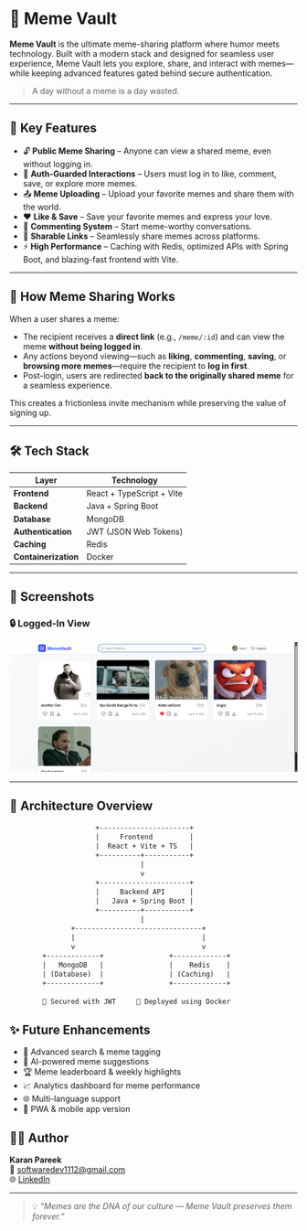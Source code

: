# 🤣 Meme Vault

**Meme Vault** is the ultimate meme-sharing platform where humor meets technology. Built with a modern stack and designed for seamless user experience, Meme Vault lets you explore, share, and interact with memes—while keeping advanced features gated behind secure authentication.

> A day without a meme is a day wasted.

---

## 🌟 Key Features

- 🔓 **Public Meme Sharing** – Anyone can view a shared meme, even without logging in.
- 🔐 **Auth-Guarded Interactions** – Users must log in to like, comment, save, or explore more memes.
- 📤 **Meme Uploading** – Upload your favorite memes and share them with the world.
- ❤️ **Like & Save** – Save your favorite memes and express your love.
- 💬 **Commenting System** – Start meme-worthy conversations.
- 📎 **Sharable Links** – Seamlessly share memes across platforms.
- ⚡ **High Performance** – Caching with Redis, optimized APIs with Spring Boot, and blazing-fast frontend with Vite.

---

## 🔗 How Meme Sharing Works

When a user shares a meme:

- The recipient receives a **direct link** (e.g., `/meme/:id`) and can view the meme **without being logged in**.
- Any actions beyond viewing—such as **liking**, **commenting**, **saving**, or **browsing more memes**—require the recipient to **log in first**.
- Post-login, users are redirected **back to the originally shared meme** for a seamless experience.

This creates a frictionless invite mechanism while preserving the value of signing up.

---

## 🛠️ Tech Stack

| Layer            | Technology                     |
|------------------|--------------------------------|
| **Frontend**     | React + TypeScript + Vite      |
| **Backend**      | Java + Spring Boot             |
| **Database**     | MongoDB                        |
| **Authentication** | JWT (JSON Web Tokens)       |
| **Caching**      | Redis                          |
| **Containerization** | Docker                    |

---

## 📸 Screenshots

### 🔒 Logged-In View
![Logged In View](image.png)

---

## 🧩 Architecture Overview

```plaintext
                     +----------------------+
                     |     Frontend         |
                     |  React + Vite + TS   |
                     +----------+-----------+
                                |
                                v
                     +----------------------+
                     |     Backend API      |
                     |   Java + Spring Boot |
                     +----------+-----------+
                                |
               +-------------------------------+
               |                               |
               v                               v
        +-------------+                +-------------+
        |   MongoDB   |                |    Redis    |
        | (Database)  |                | (Caching)   |
        +-------------+                +-------------+

        🔐 Secured with JWT     🐳 Deployed using Docker

```

## ✨ Future Enhancements

- 🔎 Advanced search & meme tagging  
- 🧠 AI-powered meme suggestions  
- 🏆 Meme leaderboard & weekly highlights  
- 📈 Analytics dashboard for meme performance  
- 🌐 Multi-language support  
- 📲 PWA & mobile app version  


## 👨‍💻 Author

**Karan Pareek**  
📧 softwaredev1112@gmail.com  
🌐 [LinkedIn](http://www.linkedin.com/in/karan-pareek-337067270)  

---

> 💡 _“Memes are the DNA of our culture — Meme Vault preserves them forever.”_
